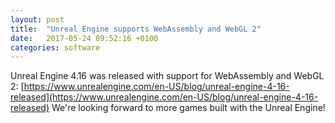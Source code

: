 ```yaml
---
layout: post
title:  "Unreal Engine supports WebAssembly and WebGL 2"
date:   2017-05-24 09:52:16 +0100
categories: software
---
```

Unreal Engine 4.16 was released with support for WebAssembly and WebGL 2:
[https://www.unrealengine.com/en-US/blog/unreal-engine-4-16-released](https://www.unrealengine.com/en-US/blog/unreal-engine-4-16-released)
We're looking forward to more games built with the Unreal Engine!
